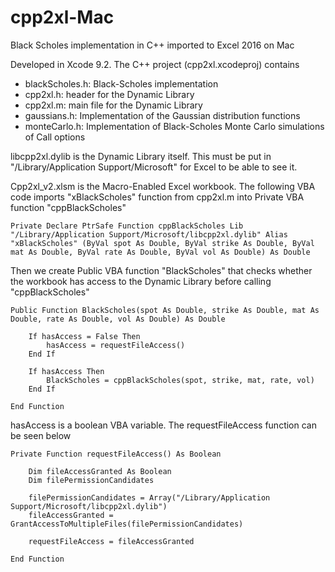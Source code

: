 # cpp2xl-Mac
Black Scholes implementation in C++ imported to Excel 2016 on Mac

Developed in Xcode 9.2. The C++ project (cpp2xl.xcodeproj) contains
- blackScholes.h:   Black-Scholes implementation
- cpp2xl.h:         header for the Dynamic Library
- cpp2xl.m:         main file for the Dynamic Library
- gaussians.h:      Implementation of the Gaussian distribution functions
- monteCarlo.h:     Implementation of Black-Scholes Monte Carlo simulations of Call options

libcpp2xl.dylib is the Dynamic Library itself. This must be put in "/Library/Application Support/Microsoft" for Excel to be able to see it.

Cpp2xl_v2.xlsm is the Macro-Enabled Excel workbook. The following VBA code imports "xBlackScholes" function from cpp2xl.m into Private VBA function "cppBlackScholes"

```
Private Declare PtrSafe Function cppBlackScholes Lib "/Library/Application Support/Microsoft/libcpp2xl.dylib" Alias "xBlackScholes" (ByVal spot As Double, ByVal strike As Double, ByVal mat As Double, ByVal rate As Double, ByVal vol As Double) As Double
```

Then we create Public VBA function "BlackScholes" that checks whether the workbook has access to the Dynamic Library before calling "cppBlackScholes"

```
Public Function BlackScholes(spot As Double, strike As Double, mat As Double, rate As Double, vol As Double) As Double

    If hasAccess = False Then
        hasAccess = requestFileAccess()
    End If
    
    If hasAccess Then
        BlackScholes = cppBlackScholes(spot, strike, mat, rate, vol)
    End If
    
End Function
```

hasAccess is a boolean VBA variable. The requestFileAccess function can be seen below

```
Private Function requestFileAccess() As Boolean
    
    Dim fileAccessGranted As Boolean
    Dim filePermissionCandidates
    
    filePermissionCandidates = Array("/Library/Application Support/Microsoft/libcpp2xl.dylib")
    fileAccessGranted = GrantAccessToMultipleFiles(filePermissionCandidates)
    
    requestFileAccess = fileAccessGranted

End Function
```

